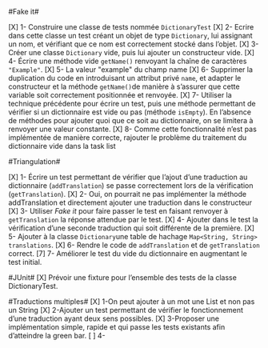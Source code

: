#Fake it#

[X] 1- Construire une classe de tests nommée `DictionaryTest`
[X] 2- Ecrire dans cette classe un test créant un objet de type `Dictionary`, lui assignant un nom, et vérifiant que ce nom est correctement stocké dans l’objet.
[X] 3- Créer une classe `Dictionary` vide, puis lui ajouter un constructeur vide.
[X] 4- Écrire une méthode vide `getName()` renvoyant la chaîne de caractères `"Example"`.
[X] 5- La valeur "example" du champ name
[X] 6- Supprimer la duplication du code en introduisant un attribut privé `name`, et adapter le constructeur et la méthode `getName()`de manière à s’assurer que cette variable soit correctement positionnée et renvoyée.
[X] 7- Utiliser la technique précédente pour écrire un test, puis une méthode permettant de vérifier si un dictionnaire est vide ou pas (méthode `isEmpty`). En l’absence de méthodes pour ajouter quoi que ce soit au dictionnaire, on se limitera à renvoyer une valeur constante.
[X] 8- Comme cette fonctionnalité n’est pas implémentée de manière correcte, rajouter le problème du traitement du dictionnaire vide dans la task list


#Triangulation#

[X] 1- Écrire un test permettant de vérifier que l’ajout d’une traduction au dictionnaire (`addTranslation`) se passe correctement lors de la vérification (`getTranslation`).
[X] 2- Oui, on pourrait ne pas implémenter la méthode addTranslation et directement ajouter une traduction dans le constructeur
[X] 3- Utiliser *Fake it* pour faire passer le test en faisant renvoyer à `getTranslation` la réponse attendue par le test.
[X] 4- Ajouter dans le test la vérification d’une seconde traduction qui soit différente de la première.
[X] 5- Ajouter à la classe `Dictionary`une table de hachage `Map<String, String> translations`.
[X] 6- Rendre le code de `addTranslation` et de `getTranslation` correct.
[7] 7- Améliorer le test du vide du dictionnaire en augmentant le test initial.

#JUnit#
[X] Prévoir une fixture pour l’ensemble des tests de la classe DictionaryTest.

#Traductions multiples#
[X] 1-On peut ajouter à un mot une List et non pas un String
[X] 2-Ajouter un test permettant de vérifier le fonctionnement d’une traduction ayant deux sens possibles.
[X] 3-Proposer une implémentation simple, rapide et qui passe les tests existants afin d’atteindre la green bar.
[ ] 4- 

